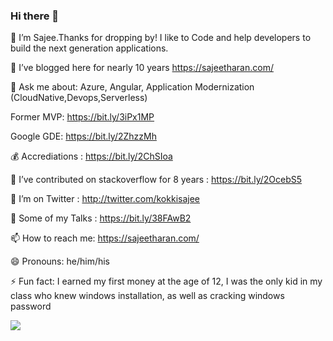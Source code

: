 ### Hi there 👋

🔭 I’m Sajee.Thanks for dropping by! I like to Code and help developers to build the next generation applications.

🌱 I’ve blogged here for nearly 10 years https://sajeetharan.com/

💬 Ask me about: Azure, Angular, Application Modernization   (CloudNative,Devops,Serverless)

Former MVP: https://bit.ly/3iPx1MP

Google GDE: https://bit.ly/2ZhzzMh

💰 Accrediations : https://bit.ly/2ChSIoa

👯 I’ve contributed on stackoverflow for 8 years : https://bit.ly/2OcebS5

🤔 I’m on Twitter : http://twitter.com/kokkisajee

💬 Some of my Talks :  https://bit.ly/38FAwB2

📫 How to reach me: https://sajeetharan.com/


😄 Pronouns: he/him/his

⚡ Fun fact: I earned my first money at the age of 12,  I was the only kid in my class who knew windows installation, as well as cracking windows password

![](https://i.stack.imgur.com/XshE9.gif)
